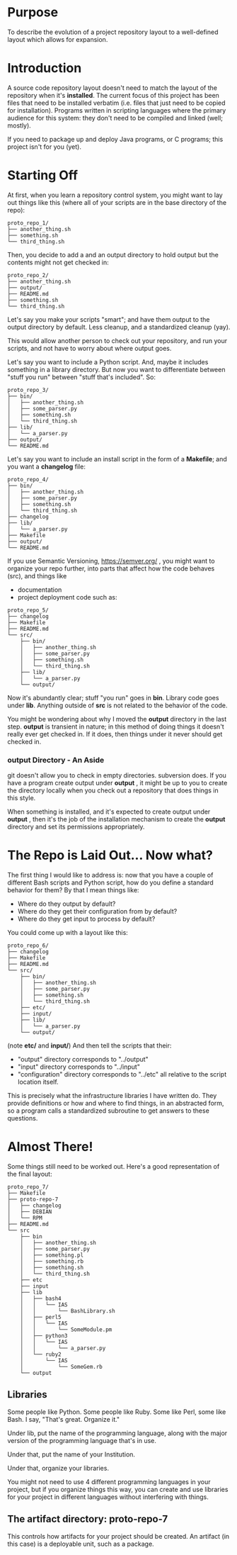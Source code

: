 # Purpose

To describe the evolution of a project repository layout to a well-defined
layout which allows for expansion.

# Introduction

A source code repository layout doesn't need to match the layout of the
repository when it's __installed__.  The current focus of this project has been
files that need to be installed verbatim (i.e. files that just need
to be copied for installation).  Programs written in scripting languages where
the primary audience for this system: they don't need to be compiled and
linked (well; mostly).

If you need to package up and deploy Java programs, or C programs; this project
isn't for you (yet).

# Starting Off

At first, when you learn a repository control system, you might want to lay
out things like this (where all of your scripts are in the base directory of the repo):
```
proto_repo_1/
├── another_thing.sh
├── something.sh
└── third_thing.sh
```
Then, you decide to add a and an output directory to hold output
but the contents might not get checked in:
```
proto_repo_2/
├── another_thing.sh
├── output/
├── README.md
├── something.sh
└── third_thing.sh
```

Let's say you make your scripts "smart"; and have them output to the output
directory by default.  Less cleanup, and a standardized cleanup (yay).

This would allow another person to check out your repository, and run
your scripts, and not have to worry about where output goes.

Let's say you want to include a Python script.  And, maybe it includes
something in a library directory.  But now you want to differentiate
between "stuff you run" between "stuff that's included".  So:

```
proto_repo_3/
├── bin/
│   ├── another_thing.sh
│   ├── some_parser.py
│   ├── something.sh
│   └── third_thing.sh
├── lib/
│   └── a_parser.py
├── output/
└── README.md
```

Let's say you want to include an install script in the form of a **Makefile**;
and you want a **changelog** file:

```
proto_repo_4/
├── bin/
│   ├── another_thing.sh
│   ├── some_parser.py
│   ├── something.sh
│   └── third_thing.sh
├── changelog
├── lib/
│   └── a_parser.py
├── Makefile
├── output/
└── README.md
```

If you use Semantic Versioning, https://semver.org/ , you might want to organize
 your repo further, into parts that affect how the code behaves (src), and
 things like
* documentation
* project deployment code
such as:

```
proto_repo_5/
├── changelog
├── Makefile
├── README.md
└── src/
    ├── bin/
    │   ├── another_thing.sh
    │   ├── some_parser.py
    │   ├── something.sh
    │   └── third_thing.sh
    ├── lib/
    │   └── a_parser.py
    └── output/
```

Now it's abundantly clear; stuff "you run" goes in **bin**.  Library code goes
under **lib**.  Anything outside of **src** is not related to the behavior
of the code.

You might be wondering about why I moved the **output** directory in the last step.
**output** is transient in nature; in this method of doing things it doesn't
really ever get checked in.  If it does, then things under it never should
get checked in.


### **output** Directory - An Aside

git doesn't allow you to check in empty directories.  subversion does.
If you have a program create output under **output** , it might be up to you
to create the directory locally when you check out a repository that does things
in this style.

When something is installed, and it's expected to create output under **output**
, then it's the job of the installation mechanism to create the **output**
directory and set its permissions appropriately. 

# The Repo is Laid Out... Now what?

The first thing I would like to address is: now that you have a couple
of different Bash scripts and Python script, how do you define a standard
behavior for them?  By that I mean things like:

* Where do they output by default?
* Where do they get their configuration from by default?
* Where do they get input to process by default?

You could come up with a layout like this:

```
proto_repo_6/
├── changelog
├── Makefile
├── README.md
└── src/
    ├── bin/
    │   ├── another_thing.sh
    │   ├── some_parser.py
    │   ├── something.sh
    │   └── third_thing.sh
    ├── etc/
    ├── input/
    ├── lib/
    │   └── a_parser.py
    └── output/
```
(note __etc/__ and __input/__)
And then tell the scripts that their:
* "output" directory corresponds to "../output"
* "input" directory corresponds to "../input"
* "configuration" directory corresponds to "../etc"
all relative to the script location itself.

This is precisely what the infrastructure libraries I have written do.
They provide definitions or how and where to find things, in an abstracted form,
 so a program calls a standardized subroutine to get answers to these questions.

# Almost There!

Some things still need to be worked out.  Here's a good representation of the
final layout:

```
proto_repo_7/
├── Makefile
├── proto-repo-7
│   ├── changelog
│   ├── DEBIAN
│   └── RPM
├── README.md
└── src
    ├── bin
    │   ├── another_thing.sh
    │   ├── some_parser.py
    │   ├── something.pl
    │   ├── something.rb
    │   ├── something.sh
    │   └── third_thing.sh
    ├── etc
    ├── input
    ├── lib
    │   ├── bash4
    │   │   └── IAS
    │   │       └── BashLibrary.sh
    │   ├── perl5
    │   │   └── IAS
    │   │       └── SomeModule.pm
    │   ├── python3
    │   │   └── IAS
    │   │       └── a_parser.py
    │   └── ruby2
    │       └── IAS
    │           └── SomeGem.rb
    └── output
```

## Libraries

Some people like Python.  Some people like Ruby.  Some like Perl, some like Bash.
I say, "That's great.  Organize it."

Under lib, put the name of the programming language, along with the major version
of the programming language that's in use.

Under that, put the name of your Institution.

Under that, organize your libraries.

You might not need to use 4 different programming languages in your project,
but if you organize things this way, you can create and use libraries for
your project in different languages without interfering with things.

## The artifact directory: proto-repo-7

This controls how artifacts for your project should be created.  An artifact
(in this case) is a deployable unit, such as a package.
